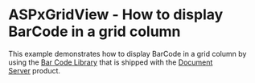 # ASPxGridView - How to display BarCode in a grid column


<p>This example demonstrates how to display BarCode in a grid column by using the <a href="https://documentation.devexpress.com/#DocumentServer/CustomDocument15094">Bar Code Library</a> that is shipped with the <a href="https://documentation.devexpress.com/#DocumentServer/CustomDocument14911">Document Server</a> product.</p>

<br/>


